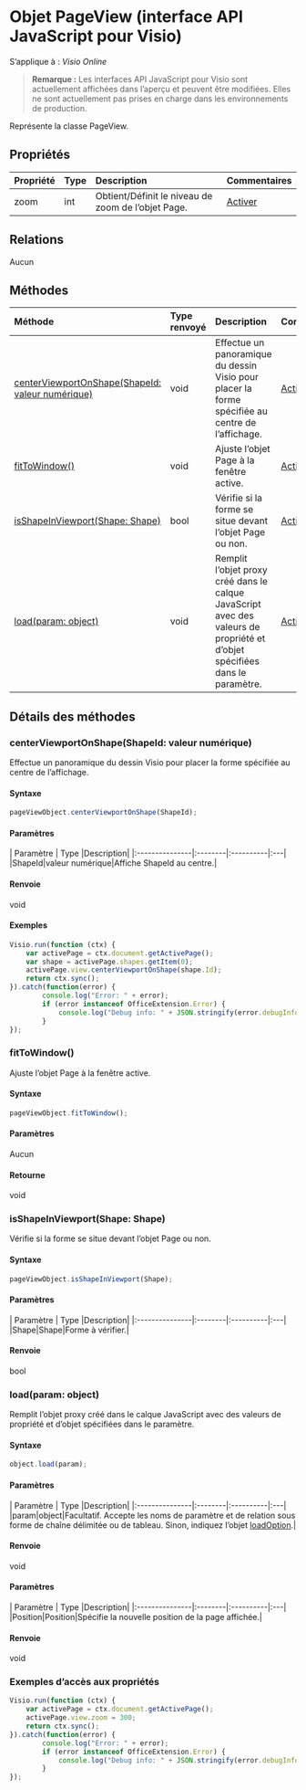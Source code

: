 # <a name="pageview-object-javascript-api-for-visio"></a>Objet PageView (interface API JavaScript pour Visio)

S’applique à : _Visio Online_
>**Remarque :** Les interfaces API JavaScript pour Visio sont actuellement affichées dans l’aperçu et peuvent être modifiées. Elles ne sont actuellement pas prises en charge dans les environnements de production.

Représente la classe PageView.

## <a name="properties"></a>Propriétés

| Propriété | Type |Description| Commentaires|
|:---------------|:--------|:----------|:---|
|zoom|int|Obtient/Définit le niveau de zoom de l’objet Page.|[Activer](https://github.com/OfficeDev/office-js-docs/issues/new?title=Visio-pageView-zoom)|

## <a name="relationships"></a>Relations

Aucun

## <a name="methods"></a>Méthodes

| Méthode           | Type renvoyé    |Description| Commentaires|
|:---------------|:--------|:----------|:---|
|[centerViewportOnShape(ShapeId: valeur numérique)](#centerviewportonshapeshapeid-number)|void|Effectue un panoramique du dessin Visio pour placer la forme spécifiée au centre de l’affichage.|[Activer](https://github.com/OfficeDev/office-js-docs/issues/new?title=Visio-pageView-centerViewportOnShape)|
|[fitToWindow()](#fittowindow)|void|Ajuste l’objet Page à la fenêtre active.|[Activer](https://github.com/OfficeDev/office-js-docs/issues/new?title=Visio-pageView-fitToWindow)|
|[isShapeInViewport(Shape: Shape)](#isshapeinviewportshape-shape)|bool|Vérifie si la forme se situe devant l’objet Page ou non.|[Activer](https://github.com/OfficeDev/office-js-docs/issues/new?title=Visio-pageView-isShapeInViewport)|
|[load(param: object)](#loadparam-object)|void|Remplit l’objet proxy créé dans le calque JavaScript avec des valeurs de propriété et d’objet spécifiées dans le paramètre.|[Activer](https://github.com/OfficeDev/office-js-docs/issues/new?title=Visio-pageView-load)|

## <a name="method-details"></a>Détails des méthodes


### <a name="centerviewportonshapeshapeid-number"></a>centerViewportOnShape(ShapeId: valeur numérique)
Effectue un panoramique du dessin Visio pour placer la forme spécifiée au centre de l’affichage.

#### <a name="syntax"></a>Syntaxe
```js
pageViewObject.centerViewportOnShape(ShapeId);
```

#### <a name="parameters"></a>Paramètres
| Paramètre    | Type   |Description|
|:---------------|:--------|:----------|:---|
|ShapeId|valeur numérique|Affiche ShapeId au centre.|

#### <a name="returns"></a>Renvoie
void

#### <a name="examples"></a>Exemples
```js
Visio.run(function (ctx) { 
    var activePage = ctx.document.getActivePage();
    var shape = activePage.shapes.getItem(0);
    activePage.view.centerViewportOnShape(shape.Id);
    return ctx.sync();
}).catch(function(error) {
        console.log("Error: " + error);
        if (error instanceof OfficeExtension.Error) {
            console.log("Debug info: " + JSON.stringify(error.debugInfo));
        }
});
```


### <a name="fittowindow"></a>fitToWindow()
Ajuste l’objet Page à la fenêtre active.

#### <a name="syntax"></a>Syntaxe
```js
pageViewObject.fitToWindow();
```

#### <a name="parameters"></a>Paramètres
Aucun

#### <a name="returns"></a>Retourne
void

### <a name="isshapeinviewportshape-shape"></a>isShapeInViewport(Shape: Shape)
Vérifie si la forme se situe devant l’objet Page ou non.

#### <a name="syntax"></a>Syntaxe
```js
pageViewObject.isShapeInViewport(Shape);
```

#### <a name="parameters"></a>Paramètres
| Paramètre    | Type   |Description|
|:---------------|:--------|:----------|:---|
|Shape|Shape|Forme à vérifier.|

#### <a name="returns"></a>Renvoie
bool

### <a name="loadparam-object"></a>load(param: object)
Remplit l’objet proxy créé dans le calque JavaScript avec des valeurs de propriété et d’objet spécifiées dans le paramètre.

#### <a name="syntax"></a>Syntaxe
```js
object.load(param);
```

#### <a name="parameters"></a>Paramètres
| Paramètre    | Type   |Description|
|:---------------|:--------|:----------|:---|
|param|object|Facultatif. Accepte les noms de paramètre et de relation sous forme de chaîne délimitée ou de tableau. Sinon, indiquez l’objet [loadOption](loadoption.md).|

#### <a name="returns"></a>Renvoie
void

#### <a name="parameters"></a>Paramètres
| Paramètre    | Type   |Description|
|:---------------|:--------|:----------|:---|
|Position|Position|Spécifie la nouvelle position de la page affichée.|

#### <a name="returns"></a>Renvoie
void
### <a name="property-access-examples"></a>Exemples d’accès aux propriétés
```js
Visio.run(function (ctx) { 
    var activePage = ctx.document.getActivePage();
    activePage.view.zoom = 300;
    return ctx.sync();
}).catch(function(error) {
        console.log("Error: " + error);
        if (error instanceof OfficeExtension.Error) {
            console.log("Debug info: " + JSON.stringify(error.debugInfo));
        }
});
```

